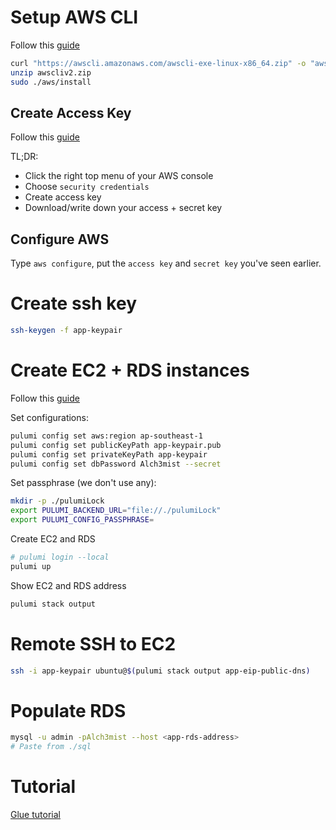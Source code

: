 # Setup AWS CLI

Follow this [guide](https://www.pulumi.com/registry/packages/aws/installation-configuration/)

```bash
curl "https://awscli.amazonaws.com/awscli-exe-linux-x86_64.zip" -o "awscliv2.zip"
unzip awscliv2.zip
sudo ./aws/install
```

## Create Access Key

Follow this [guide](https://docs.aws.amazon.com/general/latest/gr/aws-sec-cred-types.html#access-keys-and-secret-access-keys)

TL;DR:

- Click the right top menu of your AWS console
- Choose `security credentials`
- Create access key
- Download/write down your access + secret key

## Configure AWS

Type `aws configure`, put the `access key` and `secret key` you've seen earlier.

# Create ssh key

```bash
ssh-keygen -f app-keypair
```

# Create EC2 + RDS instances

Follow this [guide](https://www.pulumi.com/blog/deploy-wordpress-aws-pulumi-ansible/)

Set configurations:

```bash
pulumi config set aws:region ap-southeast-1
pulumi config set publicKeyPath app-keypair.pub
pulumi config set privateKeyPath app-keypair
pulumi config set dbPassword Alch3mist --secret
```

Set passphrase (we don't use any):

```bash
mkdir -p ./pulumiLock
export PULUMI_BACKEND_URL="file://./pulumiLock"
export PULUMI_CONFIG_PASSPHRASE=
```

Create EC2 and RDS

```bash
# pulumi login --local
pulumi up
```

Show EC2 and RDS address

```bash
pulumi stack output
```

# Remote SSH to EC2

```bash
ssh -i app-keypair ubuntu@$(pulumi stack output app-eip-public-dns)
```

# Populate RDS

```bash
mysql -u admin -pAlch3mist --host <app-rds-address>
# Paste from ./sql
```

# Tutorial

[Glue tutorial](https://aws.amazon.com/blogs/big-data/data-preparation-using-an-amazon-rds-for-mysql-database-with-aws-glue-databrew/)
